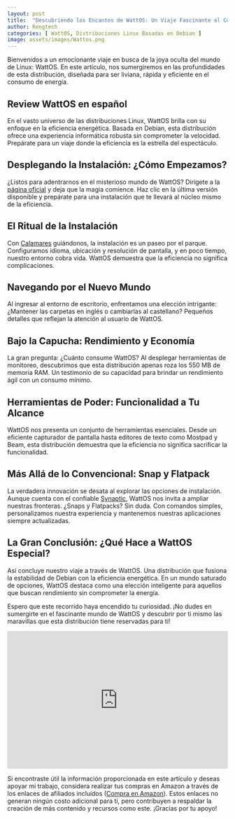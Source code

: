 ```yaml
---
layout: post
title:  "Descubriendo los Encantos de WattOS: Un Viaje Fascinante al Corazón de la Eficiencia Energética en Linux"
author: Rengtech
categories: [ WattOS, Distribuciones Linux Basadas en Debian ]
image: assets/images/Wattos.png
---
```


Bienvenidos a un emocionante viaje en busca de la joya oculta del mundo de Linux: WattOS. En este artículo, nos sumergiremos en las profundidades de esta distribución, diseñada para ser liviana, rápida y eficiente en el consumo de energía.

## Review WattOS en español

En el vasto universo de las distribuciones Linux, WattOS brilla con su enfoque en la eficiencia energética. Basada en Debian, esta distribución ofrece una experiencia informática robusta sin comprometer la velocidad. Prepárate para un viaje donde la eficiencia es la estrella del espectáculo.

## Desplegando la Instalación: ¿Cómo Empezamos?

¿Listos para adentrarnos en el misterioso mundo de WattOS? Dirígete a la [página oficial](#) y deja que la magia comience. Haz clic en la última versión disponible y prepárate para una instalación que te llevará al núcleo mismo de la eficiencia.

## El Ritual de la Instalación

Con [Calamares](#) guiándonos, la instalación es un paseo por el parque. Configuramos idioma, ubicación y resolución de pantalla, y en poco tiempo, nuestro entorno cobra vida. WattOS demuestra que la eficiencia no significa complicaciones.

## Navegando por el Nuevo Mundo

Al ingresar al entorno de escritorio, enfrentamos una elección intrigante: ¿Mantener las carpetas en inglés o cambiarlas al castellano? Pequeños detalles que reflejan la atención al usuario de WattOS.

## Bajo la Capucha: Rendimiento y Economía

La gran pregunta: ¿Cuánto consume WattOS? Al desplegar herramientas de monitoreo, descubrimos que esta distribución apenas roza los 550 MB de memoria RAM. Un testimonio de su capacidad para brindar un rendimiento ágil con un consumo mínimo.

## Herramientas de Poder: Funcionalidad a Tu Alcance

WattOS nos presenta un conjunto de herramientas esenciales. Desde un eficiente capturador de pantalla hasta editores de texto como Mostpad y Beam, esta distribución demuestra que la eficiencia no significa sacrificar la funcionalidad.

## Más Allá de lo Convencional: Snap y Flatpack

La verdadera innovación se desata al explorar las opciones de instalación. Aunque cuenta con el confiable [Synaptic](#), WattOS nos invita a ampliar nuestras fronteras. ¿Snaps y Flatpacks? Sin duda. Con comandos simples, personalizamos nuestra experiencia y mantenemos nuestras aplicaciones siempre actualizadas.

## La Gran Conclusión: ¿Qué Hace a WattOS Especial?

Así concluye nuestro viaje a través de WattOS. Una distribución que fusiona la estabilidad de Debian con la eficiencia energética. En un mundo saturado de opciones, WattOS destaca como una elección inteligente para aquellos que buscan rendimiento sin comprometer la energía.

Espero que este recorrido haya encendido tu curiosidad. ¡No dudes en sumergirte en el fascinante mundo de WattOS y descubrir por ti mismo las maravillas que esta distribución tiene reservadas para ti!


<iframe style="width:100%;" height="315" src="https://www.youtube.com/embed/T63tMk77l_w?si=XQUXRrGqsHPyzJX8" frameborder="0" allowfullscreen></iframe>

Si encontraste útil la información proporcionada en este artículo y deseas apoyar mi trabajo, considera realizar tus compras en Amazon a través de los enlaces de afiliados incluidos (<a href="https://amzn.to/3Rknqjn" rel="nofollow">Compra en Amazon</a>). Estos enlaces no generan ningún costo adicional para ti, pero contribuyen a respaldar la creación de más contenido y recursos como este. ¡Gracias por tu apoyo!


